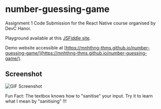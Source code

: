 # number-guessing-game

Assignment 1 Code Submission for the React Native course organised by DevC Hanoi.

Playground available at this [JSFiddle site](https://jsfiddle.net/mnhthng_thms_19/x103z2gv/). 

Demo website accessible at [https://mnhthng-thms.github.io/number-guessing-game/](https://mnhthng-thms.github.io/number-guessing-game/).

## Screenshot 

![GIF Screenshot](https://i.imgur.com/V2jFyqz.gif)

Fun Fact: The textbox knows how to "sanitise" your input. Try it to learn what I mean by "sanitising" !!!
